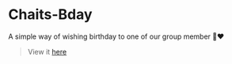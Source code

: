 # Chaits-Bday
A simple way of wishing birthday to one of our group member 💫❤
> View it [here](https://vidyart29.github.io/Chaits-Bday/)

<!--- ![Visitor Count](https://profile-counter.glitch.me/{Vidyart29}/count.svg)  --->


